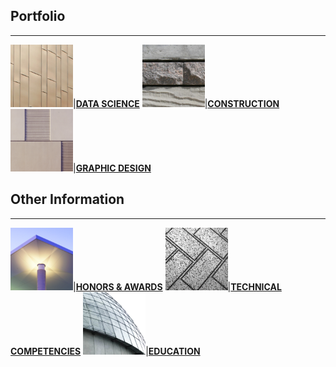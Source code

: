 ## Portfolio
---
<img src="images/Picture30.png?raw=true" width = "100"/>|[**DATA SCIENCE**](https://annacjacobson.github.io/data_science)
<img src="images/Picture31.png?raw=true" width = "100"/>|[**CONSTRUCTION**](https://annacjacobson.github.io/construction)
<img src="images/Picture32.png?raw=true" width = "100"/>|[**GRAPHIC DESIGN**](https://annacjacobson.github.io/design)


## Other Information
---
<img src="images/Picture33.png?raw=true" width = "100"/>|[**HONORS & AWARDS**](https://annacjacobson.github.io/honors_awards)
<img src="images/Picture34.png?raw=true" width = "100"/>|[**TECHNICAL COMPETENCIES**](https://annacjacobson.github.io/tech)
<img src="images/Picture35.png?raw=true" width = "100"/>|[**EDUCATION**](https://annacjacobson.github.io/education)


